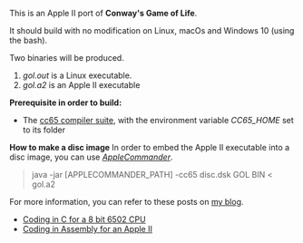 This is an Apple II port of **Conway's Game of Life**.

It should build with no modification on Linux, macOs and Windows 10 (using the bash).

Two binaries will be produced.
1. *gol.out* is a Linux executable.
2. *gol.a2* is an Apple II executable

**Prerequisite in order to build:**
* The [cc65 compiler suite](https://github.com/cc65/cc65), with the environment variable *CC65_HOME* set to its folder

**How to make a disc image**
In order to embed the Apple II executable into a disc image, you can use [*AppleCommander*](http://applecommander.sourceforge.net/).

>java -jar [APPLECOMMANDER_PATH] -cc65 disc.dsk GOL BIN < gol.a2

For more information, you can refer to these posts on [my blog](https://www.xtof/info/blog/).
* [Coding in C for a 8 bit 6502 CPU](https://www.xtof.info/blog/?p=714)
* [Coding in Assembly for an Apple II](https://www.xtof.info/blog/?p=745)
